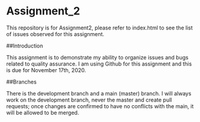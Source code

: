 # Assignment_2

 This repository is for Assignment2, please refer to index.html to see the list of issues observed for this assignment. 

##Introduction 

This assignment is to demonstrate my ability to organize issues and bugs related to quality assurance. I am using Github for this assignment and this is due for November 17th, 2020. 

##Branches 

There is the development branch and a main (master) branch. I will always work on the development branch, never the master and create pull requests; once changes are confirmed to have no conflicts with the main, it will be allowed to be merged. 

